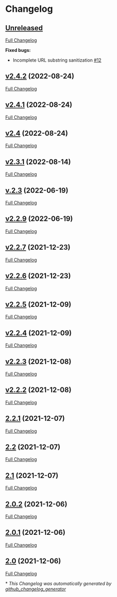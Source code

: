 # Changelog

## [Unreleased](https://github.com/front-matter/briard/tree/HEAD)

[Full Changelog](https://github.com/front-matter/briard/compare/v2.4.2...HEAD)

**Fixed bugs:**

- Incomplete URL substring sanitization [\#12](https://github.com/front-matter/briard/issues/12)

## [v2.4.2](https://github.com/front-matter/briard/tree/v2.4.2) (2022-08-24)

[Full Changelog](https://github.com/front-matter/briard/compare/v2.4.1...v2.4.2)

## [v2.4.1](https://github.com/front-matter/briard/tree/v2.4.1) (2022-08-24)

[Full Changelog](https://github.com/front-matter/briard/compare/v2.4...v2.4.1)

## [v2.4](https://github.com/front-matter/briard/tree/v2.4) (2022-08-24)

[Full Changelog](https://github.com/front-matter/briard/compare/v2.3.1...v2.4)

## [v2.3.1](https://github.com/front-matter/briard/tree/v2.3.1) (2022-08-14)

[Full Changelog](https://github.com/front-matter/briard/compare/v.2.3...v2.3.1)

## [v.2.3](https://github.com/front-matter/briard/tree/v.2.3) (2022-06-19)

[Full Changelog](https://github.com/front-matter/briard/compare/v2.2.9...v.2.3)

## [v2.2.9](https://github.com/front-matter/briard/tree/v2.2.9) (2022-06-19)

[Full Changelog](https://github.com/front-matter/briard/compare/v2.2.7...v2.2.9)

## [v2.2.7](https://github.com/front-matter/briard/tree/v2.2.7) (2021-12-23)

[Full Changelog](https://github.com/front-matter/briard/compare/v2.2.6...v2.2.7)

## [v2.2.6](https://github.com/front-matter/briard/tree/v2.2.6) (2021-12-23)

[Full Changelog](https://github.com/front-matter/briard/compare/v2.2.5...v2.2.6)

## [v2.2.5](https://github.com/front-matter/briard/tree/v2.2.5) (2021-12-09)

[Full Changelog](https://github.com/front-matter/briard/compare/v2.2.4...v2.2.5)

## [v2.2.4](https://github.com/front-matter/briard/tree/v2.2.4) (2021-12-09)

[Full Changelog](https://github.com/front-matter/briard/compare/v2.2.3...v2.2.4)

## [v2.2.3](https://github.com/front-matter/briard/tree/v2.2.3) (2021-12-08)

[Full Changelog](https://github.com/front-matter/briard/compare/v2.2.2...v2.2.3)

## [v2.2.2](https://github.com/front-matter/briard/tree/v2.2.2) (2021-12-08)

[Full Changelog](https://github.com/front-matter/briard/compare/2.2.1...v2.2.2)

## [2.2.1](https://github.com/front-matter/briard/tree/2.2.1) (2021-12-07)

[Full Changelog](https://github.com/front-matter/briard/compare/2.2...2.2.1)

## [2.2](https://github.com/front-matter/briard/tree/2.2) (2021-12-07)

[Full Changelog](https://github.com/front-matter/briard/compare/2.1...2.2)

## [2.1](https://github.com/front-matter/briard/tree/2.1) (2021-12-07)

[Full Changelog](https://github.com/front-matter/briard/compare/2.0.2...2.1)

## [2.0.2](https://github.com/front-matter/briard/tree/2.0.2) (2021-12-06)

[Full Changelog](https://github.com/front-matter/briard/compare/2.0.1...2.0.2)

## [2.0.1](https://github.com/front-matter/briard/tree/2.0.1) (2021-12-06)

[Full Changelog](https://github.com/front-matter/briard/compare/2.0...2.0.1)

## [2.0](https://github.com/front-matter/briard/tree/2.0) (2021-12-06)

[Full Changelog](https://github.com/front-matter/briard/compare/d1adb0353c9b3abd0b8f64fed5e0970cf03b537c...2.0)



\* *This Changelog was automatically generated by [github_changelog_generator](https://github.com/github-changelog-generator/github-changelog-generator)*
